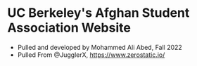 # UC Berkeley's Afghan Student Association Website 
- Pulled and developed by Mohammed Ali Abed, Fall 2022 
- Pulled From @JugglerX, https://www.zerostatic.io/
